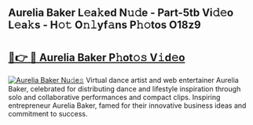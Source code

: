 ## Aurelia Baker L𝚎a𝚔ed N𝚞𝚍e - Part-5tb Vi𝚍𝚎o L𝚎a𝚔s - H𝚘𝚝 O𝚗𝚕yf𝚊ns P𝚑𝚘tos O18z9

# <h2><a href="http://kf3xkoj.oniu.top/?m=Aurelia+Baker">🔗👉 🔴 Aurelia Baker P𝚑ot𝚘𝚜 V𝚒d𝚎o</a></h2>

[![Aurelia Baker Nu𝚍e𝚜](https://i.imgur.com/0qMVB7G.gif)](http://kf3xkoj.oniu.top/?m=Aurelia+Baker)
Virtual dance artist and web entertainer Aurelia Baker, celebrated for distributing dance and lifestyle inspiration through solo and collaborative performances and compact clips. Inspiring entrepreneur Aurelia Baker, famed for their innovative business ideas and commitment to success.  
